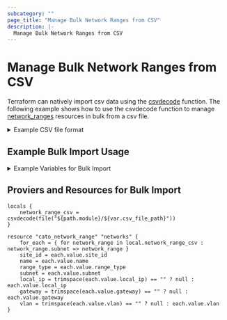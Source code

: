 ```yaml
---
subcategory: ""
page_title: "Manage Bulk Network Ranges from CSV"
description: |-
  Manage Bulk Network Ranges from CSV
---
```


# Manage Bulk Network Ranges from CSV

Terraform can natively import csv data using the [csvdecode](https://www.terraform.io/docs/language/functions/csvdecode.html) function. The following example shows how to use the csvdecode function to manage [network_ranges](https://api.catonetworks.com/documentation/#mutation-site.addNetworkRange) resources in bulk from a csv file.

<details>
<summary>Example CSV file format</summary>

Create a csv file with the following format.  The first row is the header row and the remaining rows are the asset data.  The header row is used to map the column data to the asset attributes.

```csv
site_id,name,range_type,subnet,local_ip,gateway,vlan
98538,Net1Routed,Routed,10.0.1.0/24,,10.0.1.254,
98538,Net2VLAN,VLAN,10.0.2.0/24,,,2
98538,Net3Direct,Direct,10.0.3.0/24,10.0.1.5,,
```
</details>

## Example Bulk Import Usage

<details>
<summary>Example Variables for Bulk Import</summary>

## Example Variables for Bulk Import

```hcl
variable "csv_file_path" {
	description =  "Path to the csv file to import"
	type = string
	default = "network_ranges.csv"
}

```
</details>

## Proviers and Resources for Bulk Import

```hcl
locals {
	network_range_csv = csvdecode(file("${path.module}/${var.csv_file_path}"))
}

resource "cato_network_range" "networks" {
    for_each = { for network_range in local.network_range_csv : network_range.subnet => network_range }
    site_id = each.value.site_id
    name = each.value.name
    range_type = each.value.range_type
    subnet = each.value.subnet
    local_ip = trimspace(each.value.local_ip) == "" ? null : each.value.local_ip
    gateway = trimspace(each.value.gateway) == "" ? null : each.value.gateway
    vlan = trimspace(each.value.vlan) == "" ? null : each.value.vlan
}
```
